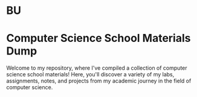 # BU
# Computer Science School Materials Dump

Welcome to my repository, where I've compiled a collection of computer science school materials! Here, you'll discover a variety of my labs, assignments, notes, and projects from my academic journey in the field of computer science.

